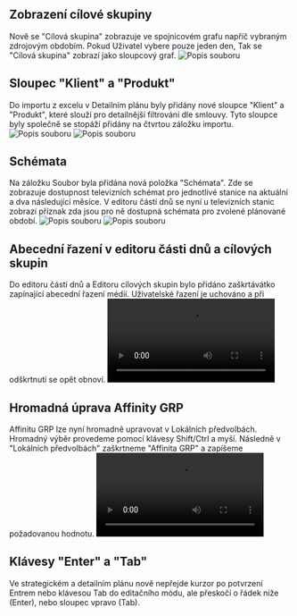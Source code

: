 ﻿---
categories: [fenix]
layout: fenix
---
## Zobrazení cílové skupiny
Nově se "Cílová skupina" zobrazuje ve spojnicovém grafu napříč vybraným zdrojovým obdobím. Pokud Uživatel vybere pouze jeden den,
Tak se "Cílová skupina" zobrazí jako sloupcový graf.
![Popis souboru]({{site.url}}/data/1_cilovka.JPG "Popis souboru")

## Sloupec "Klient" a "Produkt"
Do importu z excelu v Detailním plánu byly přidány nové sloupce "Klient" a "Produkt", které slouží pro detailnější filtrování dle smlouvy.
Tyto sloupce byly společně se stopáží přidány na čtvrtou záložku importu.
![Popis souboru]({{site.url}}/data/2_klientprodukt.jpg "Popis souboru")
![Popis souboru]({{site.url}}/data/2_klientprodukt_stopaz.jpg "Popis souboru")

## Schémata
Na záložku Soubor byla přidána nová položka "Schémata". 
Zde se zobrazuje dostupnost televizních schémat pro jednotlivé stanice na aktuální a dva následující měsíce.
V editoru částí dnů se nyní u televizních stanic zobrazí příznak zda jsou pro ně dostupná schémata pro zvolené plánované období.
![Popis souboru]({{site.url}}/data/3_schemata.jpg "Popis souboru")
![Popis souboru]({{site.url}}/data/4_castidnu_schema.jpg "Popis souboru")

## Abecední řazení v editoru části dnů a cílových skupin
Do editoru částí dnů a Editoru cílových skupin bylo přidáno zaškrtávátko zapínající abecední řazení médií. 
Uživatelské řazení je uchováno a při odškrtnutí se opět obnoví.
<video src="{{site.url}}/data/5_razeni.mp4" type="video/mp4" controls></video>

## Hromadná úprava Affinity GRP
Affinitu GRP lze nyní hromadně upravovat v Lokálních předvolbách. Hromadný výběr provedeme pomocí klávesy Shift/Ctrl a myší.
Následně v "Lokálních předvolbách" zaškrtneme "Affinita GRP" a zapíšeme požadovanou hodnotu.
<video src="{{site.url}}/data/6_afinita.mp4" type="video/mp4" controls></video>

## Klávesy "Enter" a "Tab"
Ve strategickém a detailním plánu nově nepřejde kurzor po potvrzení Entrem nebo klávesou Tab do editačního módu, 
ale přeskočí o řádek níže (Enter), nebo sloupec vpravo (Tab).
